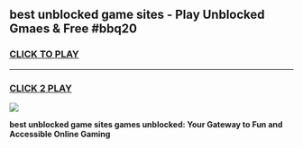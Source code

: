 
## best unblocked game sites - Play Unblocked Gmaes & Free #bbq20
<h3>
<a href="https://news.freeplayer.one?title=best_unblocked_game_sites&ref=03M">CLICK TO PLAY</a></h3>
<hr>

<h3>
<a href="https://news.freeplayer.one?title=best_unblocked_game_sites&ref=03M">CLICK 2 PLAY</a>
  
</h3>

<a href="https://news.freeplayer.one?title=best_unblocked_game_sites&ref=03M"><img src="https://clearcache.store/games.png"></a>


**best unblocked game sites games unblocked: Your Gateway to Fun and Accessible Online Gaming**
